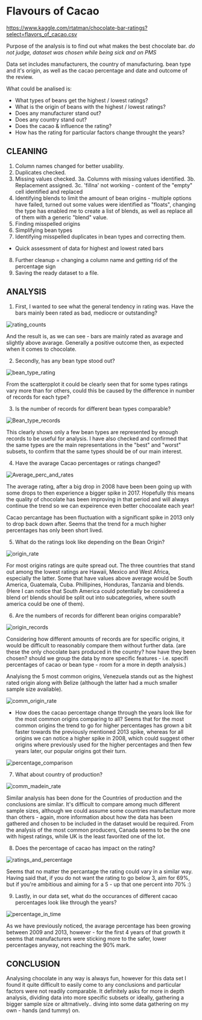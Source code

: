 # Flavours of Cacao


https://www.kaggle.com/rtatman/chocolate-bar-ratings?select=flavors_of_cacao.csv


Purpose of the analysis is to find out what makes the best chocolate bar. 
*do not judge, dataset was chosen while being sick and on PMS*


Data set includes manufacturers, the country of manufacturing. bean type and it's origin, as well as the cacao percentage and date and outcome of the review.

What could be analised is:
 - What types of beans get the highest / lowest ratings?
 - What is the origin of beans with the highest / lowest ratings?
 - Does any manufacturer stand out?
 - Does any country stand out?
 - Does the cacao & influence the rating?
 - How has the rating for particular factors change throught the years?
 
 
## CLEANING
 
 1. Column names changed for better usability.
 2. Duplicates checked.
 3. Missing values checked.
     3a. Columns with missing values identified.
     3b. Replacement assigned.
     3c. 'fillna' not working - content of the "empty" cell identified and replaced
 4. Identifying blends 
to limit the amount of bean origins - multiple options have failed, turned out some values were identified as "floats", changing the type has enabled me to create a list of blends, as well as replace all of them with a generic "blend" value.
 5. Finding misspelled origins
 6. Simplifying bean types
 7. Identifying misspelled duplicates in bean types and correcting them.
 *  Quick assessment of data for highest and lowest rated bars 
 8. Further cleanup = changing a column name and getting rid of the percentage sign
 9. Saving the ready dataset to a file.
 
 
 ## ANALYSIS
 
 1. First, I wanted to see what the general tendency in rating was. Have the bars mainly been rated as bad, mediocre or outstanding?
 
![rating_counts](./Code/rating_counts.png)
     
 And the result is, as we can see - bars are mainly rated as avarage and slightly above avarage. Generally a positive outcome then, as expected when it comes to chocolate.
 
 
 2. Secondly, has any bean type stood out?
 
![bean_type_rating](./Code/Bean_type_rating.png)
 
 From the scatterpplot it could be clearly seen that for some types ratings vary more than for others, could this be caused by the difference in number of records for each type?
 
 
 3. Is the number of records for different bean types comparable?
 
![Bean_type_records](./Code/Bean_type_records.png)
     
  This clearly shows only a few bean types are represented by enough records to be useful for analysis. I have also checked and confirmed that the same types are the main representations in the "best" and "worst" subsets, to confirm that the same types should be of our main interest.
  
  
 4. Have the avarage Cacao percentages or ratings changed?
  
![Average_perc_and_rates](./Code/Average_perc_and_rates.png)

 The average rating, after a big drop in 2008 have been been going up with some drops to then experience a bigger spike in 2017. Hopefully this means the quality of chocolate has been improving in that period and will always continue the trend so we can expeirence even better chocoalate each year!
 
 Cacao percantage has been fluctuation with a significant spike in 2013 only to drop back down after. Seems that the trend for a much higher percentages has only been short lived.
 
 
 5. What do the ratings look like depending on the Bean Origin?
    
![origin_rate](./Code/origin_rate.png)

For most origins ratings are quite spread out. The three countries that stand out among the lowest ratings are Hawaii, Mexico and West Africa, especially the latter. Some that have values above average would be South America, Guatemala, Cuba. Phillipines, Honduras, Tanzania and blends. (Here I can notice that South America could potentially be considered a blend or! blends should be split out into subcategories, where south america could be one of them).
     
     
 6. Are the numbers of records for different bean origins comparable?
 
![origin_records](./Code/origin_records.png)

Considering how different amounts of records are for specific origins, it would be difficult to reasonably compare them without further data. (are these the only chocolate bars produced in the country? how have they been chosen? should we group the data by more specific features - i.e. specifi percentages of cacao or bean type - room for a more in depth analysis.)

Analyisng the 5 most common origins, Venezuela stands out as the highest rated origin along with Belize (although the latter had a much smaller sample size available).

![comm_origin_rate](./Code/comm_origin_rate.png)
    
    
    
   + How does the cacao percentage change through the years look like for the most common origins comparing to all?
Seems that for the most common origins the trend to go for higher percentages has grown a bit faster towards the previously mentioned 2013 spike, whereas for all origins we can notice a higher spike in 2008, which could suggest other origins where previously used for the higher percentages and then few years later, our popular origins got their turn.

![percentage_comparison](./Interactive/percentage_comparison.png)
    
    
7. What about country of production?

![comm_madein_rate](./Code/comm_madein_rate.png)

Similar analysis has been done for the Countries of production and the conclusions are similar. It's difficult to compare among much different sample sizes, although we could assume some countries manufacture more than others - again, more information about how the data has been gathered and chosen to be included in the dataset would be required. From the analysis of the most common producers, Canada seems to be the one with higest ratings, while UK is the least favorited one of the lot.


8. Does the percentage of cacao has impact on the rating?

![ratings_and_percentage](./Interactive/ratings_and_percentage.png)

Seems that no matter the percantage the rating could vary in a similar way. Having said that, if you do not want the rating to go below 3, aim for 69%, but if you're ambitious and aiming for a 5 - up that one percent into 70% :)


9. Lastly, in our data set, what do the occurances of different cacao percentages look like through the years?

![percentage_in_time](./Interactive/percentage_in_time.png)

As we have previously noticed, the avarage percentage has been growing between 2009 and 2013, however - for the first 4 years of that growth it seems that manufacturers were sticking more to the safer, lower percentages anyway, not reaching the 90% mark.


## CONCLUSION
Analysing chocolate in any way is always fun, however for this data set I found it quite difficult to easily come to any conclusions and particular factors were not readily comparable. It definitely asks for more in depth analysis, dividing data into more specific subsets or ideally, gathering a bigger sample size or altrnatively.. diving into some data gathering on my own - hands (and tummy) on.
